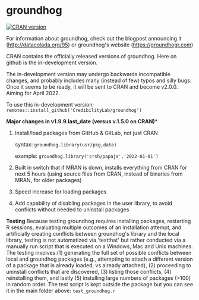 
<!-- README.md is generated from README.Rmd. Please edit that file -->

# groundhog

<!-- badges: start -->

[![CRAN
version](https://www.r-pkg.org/badges/version-ago/groundhog)](https://cran.r-project.org/package=groundhog)
<!-- badges: end -->

For information about groundhog, check out the blogpost announcing it (http://datacolada.org/95) or groundhog's website (https://groundhogr.com)

CRAN contains the officially released versions of groundhog. Here on github is the in-development version.

The in-development version may undergo backwards incompatible changes, and probably includes many (instead of few) typos and silly bugs.
Once it seems to be ready, it will be sent to CRAN and become v2.0.0. Aiming for April 2022. 

To use this in-development version:
`remotes::install_github('CredibilityLab/groundhog')`


**Major changes in v1.9.9.last_date (versus v.1.5.0 on CRAN)***
1) Install/load packages from GitHub & GitLab, not just CRAN

   syntax:   `groundhog.library(usr/pkg,date)` 
   
   example:   `groundhog.library('crsh/papaja','2022-01-01')` 
   
3) Built in switch that if MRAN is down, installs everything from CRAN for next 5 hours (using source files from CRAN, instead of binaries from MRAN, for older packages)
4) Speed increase for loading packages
5) Add capability of disabling packages in the user library, to avoid conflicts without needed to uninstall packages



**Testing**
Because testing groundhog requires installing packages, restarting R sessions, evaluating multiple outcomes of an installation attempt, and artificially creating conflicts between groundhog's library and the local library, testing is not automatized via 'testthat' but rather conducted via a manually run script that is executed on a Windows, Mac and Unix machines. The testing involves:(1) generating the full set of possible conflicts between local and groundhog packages (e.g., attempting to attach a different version of a package that is already loaded, vs already attached), (2) proceeding to uninstall conflicts that are discovered, (3) listing those conflicts, (4) reinstalling them, and lastly (5) installing large numbers of packages (>100) in random order. The test script is kept outside the package but you can see it in the main folder above: `test_groundhog.r`
